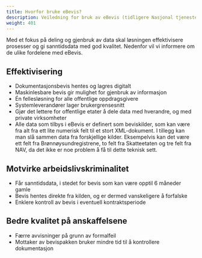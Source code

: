 ```yaml
---
title: Hvorfor bruke eBevis?
description: Veiledning for bruk av eBevis (tidligere Nasjonal tjeneste for dokumentasjonsbevis - NADOBE)
weight: 401
---
```


Med et fokus på deling og gjenbruk av data skal løsningen effektivisere prosesser og gi sanntidsdata med god kvalitet. Nedenfor vil vi informere om de ulike fordelene med eBevis. 

## Effektivisering

- Dokumentasjonsbevis hentes og lagres digitalt
- Maskinlesbare bevis gir mulighet for gjenbruk av informasjon
- Én fellesløsning for alle offentlige oppdragsgivere
- Systemleverandører lager brukergrensesnitt
- Gjør det lettere for offentlige etater å dele data med hverandre, og med private virksomheter
- Alle data som tilbys i eBevis er definert som beviskilder, som kan være fra alt fra ett lite numerisk felt til et stort XML-dokument. I tillegg kan man slå sammen data fra forskjellige kilder. Eksempelvis kan det være ett felt fra Brønnøysundregistrene, to felt fra Skatteetaten og tre felt fra NAV, da det ikke er noe problem å få til dette teknisk sett. 

## Motvirke arbeidslivskriminalitet

- Får sanntidsdata, i stedet for bevis som kan være opptil 6 måneder gamle
- Bevis hentes direkte fra kilden, og er dermed vanskeligere å forfalske
- Enklere kontroll av bevis i eventuell kontraktsperiode

## Bedre kvalitet på anskaffelsene
- Færre avvisninger på grunn av formalfeil
- Mottaker av bevispakken bruker mindre tid til å kontrollere dokumentasjon
